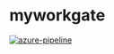# myworkgate


[![azure-pipeline](https://dev.azure.com/trumanckzhou/trumanckzhou/_apis/build/status/trumanz.myworkgate?branchName=main)](https://dev.azure.com/trumanckzhou/trumanckzhou/_build/latest?definitionId=7&branchName=main)